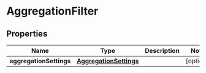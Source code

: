 
# AggregationFilter

## Properties
Name | Type | Description | Notes
------------ | ------------- | ------------- | -------------
**aggregationSettings** | [**AggregationSettings**](AggregationSettings.md) |  |  [optional]




